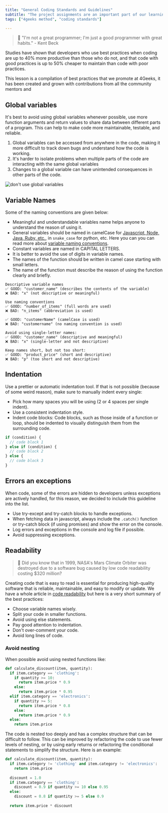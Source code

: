 ```yaml
---
title: "General Coding Standards and Guidelines"
subtitle: "The project assignments are an important part of our learning method, this lessons will show you what to expect and why the matter so much."
tags: ["4geeks method", "coding standards"]

---
```


>  🤯 "I'm not a great programmer; I'm just a good programmer with great habits." - Kent Beck

Studies have shown that developers who use best practices when coding are up to 40% more productive than those who do not, and that code with good practices is up to 50% cheaper to maintain than code with poor practices. 

This lesson is a compilation of best practices that we promote at 4Geeks, it has been created and grown with contributions from all the community mentors and 

## Global variables
It's best to avoid using global variables whenever possible, use more function arguments and return values to share data between different parts of a program. This can help to make code more maintainable, testable, and reliable.

1. Global variables can be accessed from anywhere in the code, making it more difficult to track down bugs and understand how the code is working.
2. It's harder to isolate problems when multiple parts of the code are interacting with the same global variables
3. Changes to a global variable can have unintended consequences in other parts of the code.

![don't use global variables](https://breathecode.herokuapp.com/v1/media/file/dont-use-global-variables-png?)

## Variable Names
Some of the naming conventions are given below:

- Meaningful and understandable variables name helps anyone to understand the reason of using it.
- General variables should be named in camelCase for [Javascript, Node, Java, Ruby, etc.](https://en.wikipedia.org/wiki/Snake_case), in `snake_case` for python, etc. Here you can you can read more about [variable naming conventions](/lesson/variable-naming-conventions).
- Constant variables are named in CAPITAL LETTERS.
- It is better to avoid the use of digits in variable names.
- The names of the function should be written in camel case starting with small letters.
- The name of the function must describe the reason of using the function clearly and briefly.

```text
Descriptive variable names
✅ GOOD: "customer_name" (describes the contents of the variable)
❌ BAD: "x" (not descriptive or meaningful)

Use naming conventions
✅ GOOD: "number_of_items" (full words are used)
❌ BAD: "n_items" (abbreviation is used)

✅ GOOD: "customerName" (camelCase is used)
❌ BAD: "customername" (no naming convention is used)

Avoid using single-letter names:
✅ GOOD: "customer_name" (descriptive and meaningful)
❌ BAD: "x" (single-letter and not descriptive)

Keep names short, but not too short:
✅ GOOD: "product_price" (short and descriptive)
❌ BAD: "p" (too short and not descriptive)
```

## Indentation

Use a prettier or automatic indentation tool. If that is not possible (because of some weird reason), make sure to manually indent every single:

- Pick how many spaces you will be using (2 or 4 spaces per single indent).
- Use a consistent indentation style.
- Indent code blocks: Code blocks, such as those inside of a function or loop, should be indented to visually distinguish them from the surrounding code.

```javascript
if (condition) {
  // code block 1
} else if (condition) {
  // code block 2
} else {
  // code block 3
}
```

## Errors an exceptions
When code, some of the errors are hidden to developers unless exceptions are actively handled, for this reason, we decided to include this guideline into the list.

- Use try-except and try-catch blocks to handle exceptions.
- When fetching data in javascript, always include the `.catch()` function or try-catch block (if using promises) and show the error on the console.
- Log errors and exceptions in the console and log file if possible.
- Avoid suppressing exceptions.

## Readability

> 🤯 Did you know that in 1999, NASA's Mars Climate Orbiter was destroyed due to a software bug caused by low code readability costing $320 million?

Creating code that is easy to read is essential for producing high-quality software that is reliable, maintainable, and easy to modify or update. We have a whole article in [code readability](/lesson/what-is-and-how-to-improve-code-readability) but here is a very short summary of the best practices:

- Choose variable names wisely.
- Split your code in smaller functions.
- Avoid using else statements.
- Pay good attention to indentation.
- Don't over-comment your code.
- Avoid long lines of code.

### Avoid nesting

When possible avoid using nested functions like:

```python
def calculate_discount(item, quantity):
  if item.category == 'clothing':
    if quantity >= 10:
      return item.price * 0.9
    else:
      return item.price * 0.95
  elif item.category == 'electronics':
    if quantity >= 5:
      return item.price * 0.8
    else:
      return item.price * 0.9
  else:
    return item.price
```

The code is nested too deeply and has a complex structure that can be difficult to follow. This can be improved by refactoring the code to use fewer levels of nesting, or by using early returns or refactoring the conditional statements to simplify the structure. Here is an example:

```python
def calculate_discount(item, quantity):
  if item.category != 'clothing' and item.category != 'electronics':
    return item.price
  
  discount = 1.0
  if item.category == 'clothing':
    discount = 0.9 if quantity >= 10 else 0.95
  else:
    discount = 0.8 if quantity >= 5 else 0.9
  
  return item.price * discount
```
